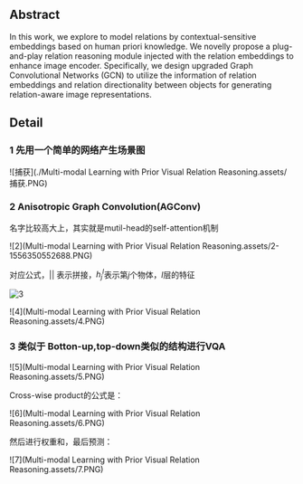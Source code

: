 ## Abstract  

In this work, we explore to model relations by contextual-sensitive embeddings based on human priori knowledge. We novelly propose a plug-and-play relation reasoning module injected with the relation embeddings to enhance image encoder. Specifically, we design upgraded Graph Convolutional Networks (GCN) to utilize the information of relation embeddings and relation directionality between objects for generating relation-aware image representations.

## Detail 

### 1 先用一个简单的网络产生场景图  

![捕获](./Multi-modal Learning with Prior Visual Relation Reasoning.assets/捕获.PNG)

###  2  Anisotropic Graph Convolution(AGConv) 

名字比较高大上，其实就是mutil-head的self-attention机制 

![2](Multi-modal Learning with Prior Visual Relation Reasoning.assets/2-1556350552688.PNG)

对应公式，$||$ 表示拼接，$h_{j}^{l}$表示第$j$个物体，$l$层的特征

![3](C:/Users/ww/Desktop/3.PNG)

![4](Multi-modal Learning with Prior Visual Relation Reasoning.assets/4.PNG)

### 3 类似于 Botton-up,top-down类似的结构进行VQA  

![5](Multi-modal Learning with Prior Visual Relation Reasoning.assets/5.PNG)

Cross-wise product的公式是： 

![6](Multi-modal Learning with Prior Visual Relation Reasoning.assets/6.PNG)

然后进行权重和，最后预测：

![7](Multi-modal Learning with Prior Visual Relation Reasoning.assets/7.PNG)

